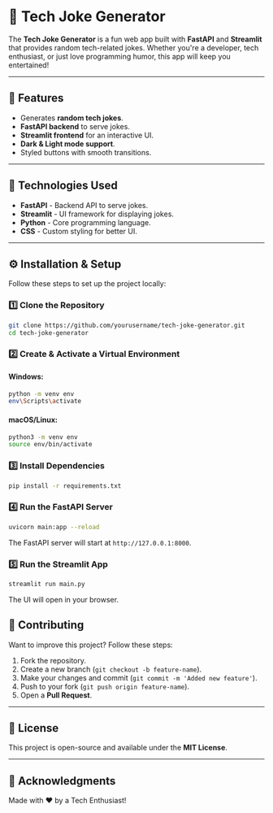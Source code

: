 # 🤣 Tech Joke Generator

The **Tech Joke Generator** is a fun web app built with **FastAPI** and **Streamlit** that provides random tech-related jokes. Whether you're a developer, tech enthusiast, or just love programming humor, this app will keep you entertained!

---

## 🚀 Features
- Generates **random tech jokes**.
- **FastAPI backend** to serve jokes.
- **Streamlit frontend** for an interactive UI.
- **Dark & Light mode support**.
- Styled buttons with smooth transitions.

---

## 📌 Technologies Used
- **FastAPI** - Backend API to serve jokes.
- **Streamlit** - UI framework for displaying jokes.
- **Python** - Core programming language.
- **CSS** - Custom styling for better UI.

---

## ⚙️ Installation & Setup
Follow these steps to set up the project locally:

### 1️⃣ Clone the Repository
```sh
git clone https://github.com/yourusername/tech-joke-generator.git
cd tech-joke-generator
```

### 2️⃣ Create & Activate a Virtual Environment
#### Windows:
```sh
python -m venv env
env\Scripts\activate
```
#### macOS/Linux:
```sh
python3 -m venv env
source env/bin/activate
```

### 3️⃣ Install Dependencies
```sh
pip install -r requirements.txt
```

### 4️⃣ Run the FastAPI Server
```sh
uvicorn main:app --reload
```
The FastAPI server will start at `http://127.0.0.1:8000`.

### 5️⃣ Run the Streamlit App
```sh
streamlit run main.py
```
The UI will open in your browser.


## 🤝 Contributing
Want to improve this project? Follow these steps:
1. Fork the repository.
2. Create a new branch (`git checkout -b feature-name`).
3. Make your changes and commit (`git commit -m 'Added new feature'`).
4. Push to your fork (`git push origin feature-name`).
5. Open a **Pull Request**.

---

## 📜 License
This project is open-source and available under the **MIT License**.

---

## 🌟 Acknowledgments
Made with ❤️ by a Tech Enthusiast!

